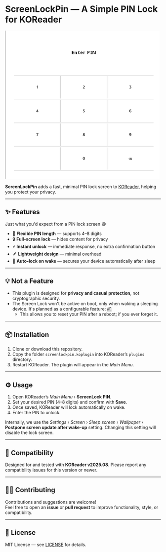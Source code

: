 # ScreenLockPin — A Simple PIN Lock for KOReader

![Lock Screen Preview](lockscreen.png)

**ScreenLockPin** adds a fast, minimal PIN lock screen
to [KOReader](https://github.com/koreader/koreader), helping you protect your
privacy.

---

## ✨ Features

Just what you'd expect from a PIN lock screen 😅

- 🗽 **Flexible PIN length** — supports 4–8 digits
- 🔒 **Full-screen lock** — hides content for privacy
- ⚡ **Instant unlock** — immediate response, no extra confirmation button
- 🪶 **Lightweight design** — minimal overhead
- 🔁 **Auto-lock on wake** — secures your device automatically after sleep

---

## 💡 Not a Feature

- This plugin is designed for **privacy and casual protection**, not
  cryptographic security.
- The Screen Lock won't be active on boot, only when waking a sleeping device.
  It's planned as a configurable feature:
  [#1](https://github.com/oleasteo/koreader-screenlockpin/issues/1)
    - This allows you to reset your PIN after a reboot; if you ever forget it.

---

## 📦 Installation

1. Clone or download this repository.
2. Copy the folder `screenlockpin.koplugin` into KOReader’s `plugins` directory.
3. Restart KOReader. The plugin will appear in the *Main Menu*.

---

## ⚙️ Usage

1. Open KOReader’s *Main Menu* › **ScreenLock PIN**.
2. Set your desired PIN (4–8 digits) and confirm with **Save**.
3. Once saved, KOReader will lock automatically on wake.
4. Enter the PIN to unlock.

Internally, we use the *Settings* › *Screen* › *Sleep screen* › *Wallpaper* ›
**Postpone screen update after wake-up** setting. Changing this setting will
disable the lock screen.

---

## 🧩 Compatibility

Designed for and tested with **KOReader v2025.08**. Please report any
compatibility issues for this version or newer.

---

## 🧑‍💻 Contributing

Contributions and suggestions are welcome!  
Feel free to open an **issue** or **pull request** to improve functionality,
style, or compatibility.

---

## 📜 License

MIT License — see [LICENSE](LICENSE) for details.
